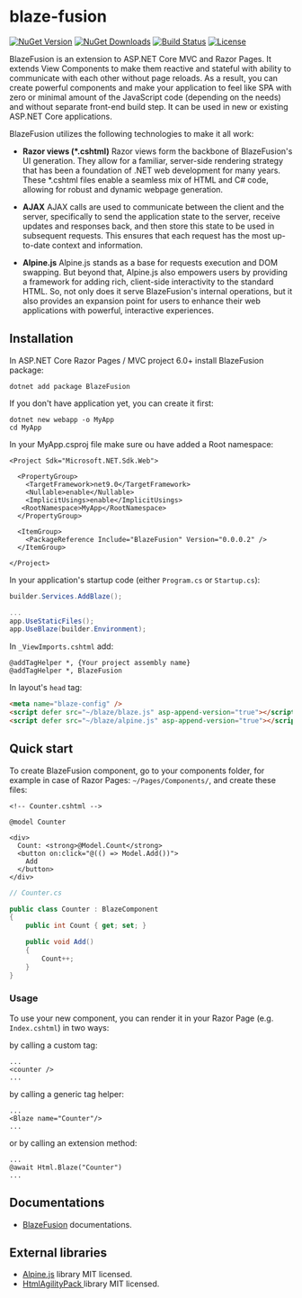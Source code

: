 # blaze-fusion

[![NuGet Version](https://img.shields.io/nuget/v/BlazeFusion.svg?style=flat-square)](https://www.nuget.org/packages/BlazeFusion/)
[![NuGet Downloads](https://img.shields.io/nuget/dt/BlazeFusion.svg?style=flat-square)](https://www.nuget.org/packages/BlazeFusion/)
[![Build Status](https://github.com/VikashChauhan51/blaze-fusion/actions/workflows/build.yml/badge.svg)](https://github.com/VikashChauhan51/blaze-fusion/actions)
[![License](https://img.shields.io/github/license/VikashChauhan51/blaze-fusion.svg?style=flat-square)](https://github.com/VikashChauhan51/blaze-fusion/blob/main/LICENSE)


BlazeFusion is an extension to ASP.NET Core MVC and Razor Pages. It extends View Components to make them reactive and stateful with ability to communicate with each other without page reloads. As a result, you can create powerful components and make your application to feel like SPA with zero or minimal amount of the JavaScript code (depending on the needs) and without separate front-end build step. It can be used in new or existing ASP.NET Core applications.

BlazeFusion utilizes the following technologies to make it all work:

- **Razor views (\*.cshtml)**
Razor views form the backbone of BlazeFusion's UI generation. They allow for a familiar, server-side rendering strategy that has been a foundation of .NET web development for many years. These *.cshtml files enable a seamless mix of HTML and C# code, allowing for robust and dynamic webpage generation.


- **AJAX**
AJAX calls are used to communicate between the client and the server, specifically to send the application state to the server, receive updates and responses back, and then store this state to be used in subsequent requests. This ensures that each request has the most up-to-date context and information.


- **Alpine.js**
Alpine.js stands as a base for requests execution and  DOM swapping. But beyond that, Alpine.js also empowers users by providing a framework for adding rich, client-side interactivity to the standard HTML. So, not only does it serve BlazeFusion's internal operations, but it also provides an expansion point for users to enhance their web applications with powerful, interactive experiences.


## Installation

In ASP.NET Core Razor Pages / MVC project 6.0+ install BlazeFusion package:
```console
dotnet add package BlazeFusion
```

If you don't have application yet, you can create it first:

```console
dotnet new webapp -o MyApp
cd MyApp
```
In your MyApp.csproj file make sure ou have added a Root namespace:

```
<Project Sdk="Microsoft.NET.Sdk.Web">

  <PropertyGroup>
    <TargetFramework>net9.0</TargetFramework>
    <Nullable>enable</Nullable>
    <ImplicitUsings>enable</ImplicitUsings>
   <RootNamespace>MyApp</RootNamespace>
  </PropertyGroup>

  <ItemGroup>
    <PackageReference Include="BlazeFusion" Version="0.0.0.2" />
  </ItemGroup>

</Project>
```

In your application's startup code (either `Program.cs` or `Startup.cs`):

```c#
builder.Services.AddBlaze();

...
app.UseStaticFiles();
app.UseBlaze(builder.Environment);
```

In `_ViewImports.cshtml` add:
```razor
@addTagHelper *, {Your project assembly name}
@addTagHelper *, BlazeFusion
```

In layout's `head` tag:
```html
<meta name="blaze-config" />
<script defer src="~/blaze/blaze.js" asp-append-version="true"></script>
<script defer src="~/blaze/alpine.js" asp-append-version="true"></script>
```

## Quick start
To create BlazeFusion component, go to your components folder, for example in case of Razor Pages: `~/Pages/Components/`, and create these files:

```razor
<!-- Counter.cshtml -->

@model Counter

<div>
  Count: <strong>@Model.Count</strong>
  <button on:click="@(() => Model.Add())">
    Add
  </button>
</div>
```
```c#
// Counter.cs

public class Counter : BlazeComponent
{
    public int Count { get; set; }

    public void Add()
    {
        Count++;
    }
}
```

### Usage

To use your new component, you can render it in your Razor Page (e.g. `Index.cshtml`) in two ways:

by calling a custom tag:
```razor
...
<counter />
...
```

by calling a generic tag helper:

```razor
...
<Blaze name="Counter"/>
...
```

or by calling an extension method:
```razor
...
@await Html.Blaze("Counter")
...
```

## Documentations
- [BlazeFusion](https://vikashchauhan51.github.io/blaze-fusion/) documentations.
## External libraries

- [Alpine.js](https://github.com/alpinejs/alpine) library MIT licensed.
- [HtmlAgilityPack ](https://github.com/zzzprojects/html-agility-pack/) library MIT licensed.



